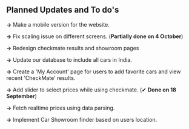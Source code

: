 ## Planned Updates and To do's

**->** Make a mobile version for the website. 

**->** Fix scaling issue on different screens. (**Partially done on 4 October**)

**->** Redesign checkmate results and showroom pages

**->** Update our database to include all cars in India.

**->** Create a 'My Account' page for users to add favorite cars and view recent 'CheckMate' results.

**->** Add slider to select prices while using checkmate. (✔ **Done on 18 September**)

**->** Fetch realtime prices using data parsing.

**->** Implement Car Showroom finder based on users location.
